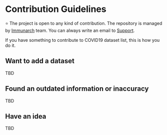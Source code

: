 # Contribution Guidelines
:star: The project is open to any kind of contribution. The repository is managed by [Immunarch](https://immunarch.com/) team. You can always write an email to [Support](mailto:support@immunomind.io).

If you have something to contribute to COVID19 dataset list, this is how you do it.

## Want to add a dataset
TBD

## Found an outdated information or inaccuracy
TBD

## Have an idea
TBD
